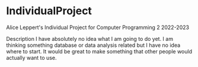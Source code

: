 # IndividualProject

Alice Leppert's Individual Project for Computer Programming 2
2022-2023

Description
I have absolutely no idea what I am going to do yet. I am thinking something database or data analysis related but I have no idea where to start. It would be great to make something that other people would actually want to use.
